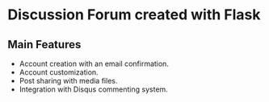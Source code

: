 # Discussion Forum created with Flask

## Main Features

*	Account creation with an email confirmation. 
*	Account customization. 
*	Post sharing with media files. 
*	Integration with Disqus commenting system.